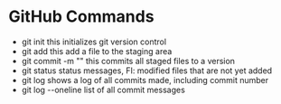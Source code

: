 # GitHub Commands
- git init this initializes git version control
- git add this add a file to the staging area 
- git commit -m "" this commits all staged files to a version
- git status status messages, FI: modified files that are not yet added
- git log shows a log of all commits made, including commit number
- git log --oneline list of all commit messages